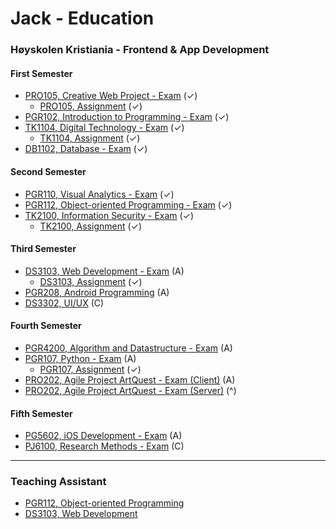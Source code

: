 # Jack - Education 

### Høyskolen Kristiania - Frontend & App Development

#### First Semester
- [PRO105, Creative Web Project - Exam](https://github.com/sparrow-education/PRO105-CreativeWeb) (✓)
  - [PRO105, Assignment](https://github.com/sparrow-education/PRO105-Assignment) (✓)
- [PGR102, Introduction to Programming - Exam](https://github.com/sparrow-education/PGR102-Intro-to-Programming) (✓)
- [TK1104, Digital Technology - Exam](https://github.com/sparrow-education/TK1104-Digital-Technology) (✓)
  - [TK1104, Assignment](https://github.com/sparrow-education/TK1104-Assignment) (✓)
- [DB1102, Database - Exam](https://github.com/sparrow-education/DB1102-Database) (✓)

#### Second Semester
- [PGR110, Visual Analytics - Exam](https://github.com/sparrow-education/PGR110-Visual-Analytics) (✓)
- [PGR112, Object-oriented Programming - Exam](https://github.com/sparrow-education/PGR112-OOP) (✓)
- [TK2100, Information Security - Exam](https://github.com/sparrow-education/TK2100-InfoSec) (✓)
  - [TK2100, Assignment](https://github.com/sparrow-education/TK2100-Assignment) (✓)

#### Third Semester
- [DS3103, Web Development - Exam](https://github.com/sparrow-education/DS3103-Webdev) (A)
  - [DS3103, Assignment](https://github.com/sparrow-education/DS3103-Assignment) (✓)
- [PGR208, Android Programming](https://github.com/sparrow-education/PGR208-Android) (A)
- [DS3302, UI/UX](https://github.com/sparrow-education/DS3302-UI-UX) (C)

#### Fourth Semester
- [PGR4200, Algorithm and Datastructure - Exam](https://github.com/sparrow-education/PG4200-AlgDat) (A)
- [PGR107, Python - Exam](https://github.com/sparrow-education/PGR107-Python-Exam) (A)
  - [PGR107, Assignment](https://github.com/sparrow-education/PGR107-Assignment) (✓)
- [PRO202, Agile Project ArtQuest - Exam (Client)](https://github.com/sparrow-education/PRO202-Agile-Client) (A)
- [PRO202, Agile Project ArtQuest - Exam (Server)](https://github.com/sparrow-education/PRO202-Agile-Server) (^)

#### Fifth Semester
- [PG5602, iOS Development - Exam](https://github.com/sparrow-education/PG5602-iOS) (A)
- [PJ6100, Research Methods - Exam](https://github.com/sparrow-education/PJ6100-Research-Methods) (C)

---
### Teaching Assistant
- [PGR112, Object-oriented Programming](https://github.com/sparrow-education/PGR112-TAOOP)
- [DS3103, Web Development](https://github.com/Aixufey/DS3103-TAWebDev)
